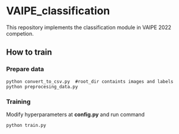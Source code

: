 # **VAIPE_classification**
This repository implements the classification module in VAIPE 2022 competion.
## **How to train**

### Prepare data
```
python convert_to_csv.py  #root_dir containts images and labels
python preprocesing_data.py
```

### Training
Modify hyperparameters at **config.py** and run command
```
python train.py
```

